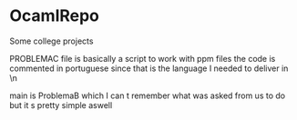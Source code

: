 # OcamlRepo
Some college projects


PROBLEMAC file is basically a script to work with ppm files the code is commented in portuguese since that is the language I needed to deliver in \n


main is ProblemaB which I can t remember what was asked from us to do but it s pretty simple aswell

